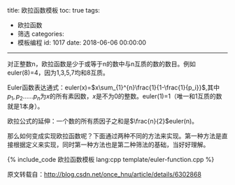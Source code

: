 title: 欧拉函数模板
toc: true
tags:
  - 欧拉函数
  - 筛选
categories:
  - 模板编程
id: 1017
date: 2018-06-06 00:00:00
---

对正整数n，欧拉函数是少于或等于n的数中与n互质的数的数目。例如euler(8)=4，因为1,3,5,7均和8互质。

Euler函数表达通式：euler(x)=$x\sum_{1}^{n}\frac{1}{1-\frac{1}{p_i}}$,其中$p_1,p_2 …… p_n$为$x$的所有素因数，$x$是不为$0$的整数。euler(1)=1（唯一和1互质的数就是1本身）。 

欧拉公式的延伸：一个数的所有质因子之和是$\frac{n}{2}$euler(n)。

那么如何变成实现欧拉函数呢？下面通过两种不同的方法来实现。第一种方法是直接根据定义来实现，同时第一种方法也是第二种筛法的基础，当好好理解。

{% include_code 欧拉函数模板 lang:cpp template/euler-function.cpp %}

原文转载自：http://blog.csdn.net/once_hnu/article/details/6302868